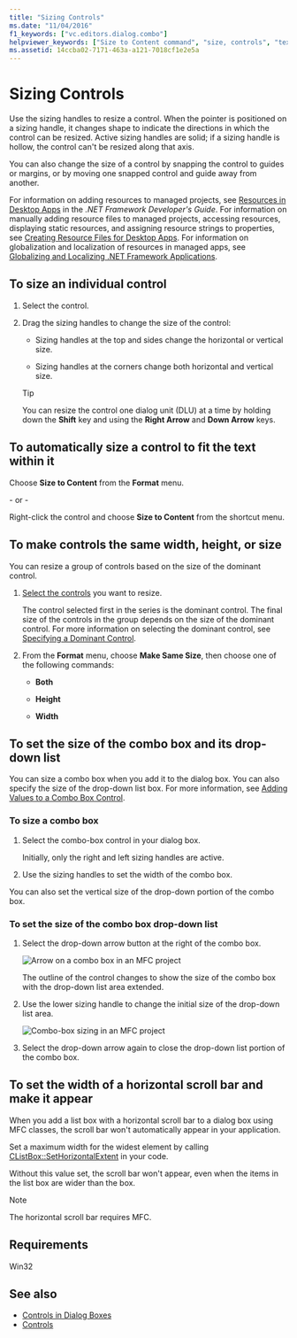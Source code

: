```yaml
---
title: "Sizing Controls"
ms.date: "11/04/2016"
f1_keywords: ["vc.editors.dialog.combo"]
helpviewer_keywords: ["Size to Content command", "size, controls", "text, autosizing controls to fit text", "controls [C++], sizing", "Make Same Size command", "combo boxes, sizing", "list controls [C++], scroll bar width", "CListBox::SetHorizontalExtent", "controls [C++], scroll bar", "scroll bars [C++], displaying in controls", "horizontal scroll bar width", "CListBox class, scroll bar width", "scroll bars [C++], width"]
ms.assetid: 14ccba02-7171-463a-a121-7018cf1e2e5a
---
```

# Sizing Controls

Use the sizing handles to resize a control. When the pointer is positioned on a sizing handle, it changes shape to indicate the directions in which the control can be resized. Active sizing handles are solid; if a sizing handle is hollow, the control can't be resized along that axis.

You can also change the size of a control by snapping the control to guides or margins, or by moving one snapped control and guide away from another.

For information on adding resources to managed projects, see [Resources in Desktop Apps](/dotnet/framework/resources/index) in the *.NET Framework Developer's Guide*. For information on manually adding resource files to managed projects, accessing resources, displaying static resources, and assigning resource strings to properties, see [Creating Resource Files for Desktop Apps](/dotnet/framework/resources/creating-resource-files-for-desktop-apps). For information on globalization and localization of resources in managed apps, see [Globalizing and Localizing .NET Framework Applications](/dotnet/standard/globalization-localization/index).

## To size an individual control

1. Select the control.

1. Drag the sizing handles to change the size of the control:

   - Sizing handles at the top and sides change the horizontal or vertical size.

   - Sizing handles at the corners change both horizontal and vertical size.

   > [!TIP]
   > You can resize the control one dialog unit (DLU) at a time by holding down the **Shift** key and using the **Right Arrow** and **Down Arrow** keys.

## To automatically size a control to fit the text within it

Choose **Size to Content** from the **Format** menu.

\- or -

Right-click the control and choose **Size to Content** from the shortcut menu.

## To make controls the same width, height, or size

You can resize a group of controls based on the size of the dominant control.

1. [Select the controls](../windows/selecting-multiple-controls.md) you want to resize.

   The control selected first in the series is the dominant control. The final size of the controls in the group depends on the size of the dominant control. For more information on selecting the dominant control, see [Specifying a Dominant Control](../windows/specifying-the-dominant-control.md).

1. From the **Format** menu, choose **Make Same Size**, then choose one of the following commands:

   - **Both**

   - **Height**

   - **Width**

## To set the size of the combo box and its drop-down list

You can size a combo box when you add it to the dialog box. You can also specify the size of the drop-down list box. For more information, see [Adding Values to a Combo Box Control](../windows/adding-values-to-a-combo-box-control.md).

### To size a combo box

1. Select the combo-box control in your dialog box.

   Initially, only the right and left sizing handles are active.

1. Use the sizing handles to set the width of the combo box.

You can also set the vertical size of the drop-down portion of the combo box.

### To set the size of the combo box drop-down list

1. Select the drop-down arrow button at the right of the combo box.

   ![Arrow on a combo box in an MFC project](../mfc/media/vccomboboxarrow.gif "vcComboBoxArrow")

   The outline of the control changes to show the size of the combo box with the drop-down list area extended.

1. Use the lower sizing handle to change the initial size of the drop-down list area.

   ![Combo&#45;box sizing in an MFC project](../mfc/media/vccomboboxsizing.gif "vcComboBoxSizing")

1. Select the drop-down arrow again to close the drop-down list portion of the combo box.

## To set the width of a horizontal scroll bar and make it appear

When you add a list box with a horizontal scroll bar to a dialog box using MFC classes, the scroll bar won't automatically appear in your application.

Set a maximum width for the widest element by calling [CListBox::SetHorizontalExtent](../mfc/reference/clistbox-class.md#sethorizontalextent) in your code.

   Without this value set, the scroll bar won't appear, even when the items in the list box are wider than the box.
> [!NOTE]
> The horizontal scroll bar requires MFC.

## Requirements

Win32

## See also

- [Controls in Dialog Boxes](../windows/controls-in-dialog-boxes.md)
- [Controls](../mfc/controls-mfc.md)
